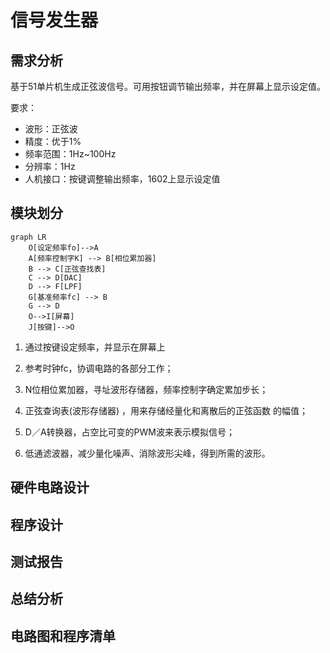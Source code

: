 # 信号发生器

## 需求分析

基于51单片机生成正弦波信号。可用按钮调节输出频率，并在屏幕上显示设定值。

要求：

- 波形：正弦波
- 精度：优于1%
- 频率范围：1Hz~100Hz
- 分辨率：1Hz
- 人机接口：按键调整输出频率，1602上显示设定值

## 模块划分

```mermaid
graph LR
	O[设定频率fo]-->A
    A[频率控制字K] --> B[相位累加器] 
    B --> C[正弦查找表]
    C --> D[DAC]
    D --> F[LPF]
    G[基准频率fc] --> B
    G --> D
	O-->I[屏幕]
	J[按键]-->O

```

1. 通过按键设定频率，并显示在屏幕上
2. 参考时钟fc，协调电路的各部分工作；

2. N位相位累加器，寻址波形存储器，频率控制字确定累加步长；

3. 正弦查询表(波形存储器) ，用来存储经量化和离散后的正弦函数
    的幅值；

4. D／A转换器，占空比可变的PWM波来表示模拟信号；

5. 低通滤波器，减少量化噪声、消除波形尖峰，得到所需的波形。

## 硬件电路设计

## 程序设计

## 测试报告

## 总结分析

## 电路图和程序清单

